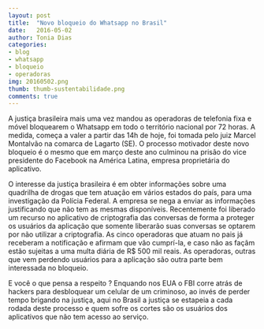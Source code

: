 ```yaml
---
layout: post
title:  "Novo bloqueio do Whatsapp no Brasil"
date:   2016-05-02
author: Tonia Dias
categories: 
- blog
- whatsapp
- bloqueio
- operadoras
img: 20160502.png
thumb: thumb-sustentabilidade.png
comments: true
---
```


A justiça brasileira mais uma vez mandou as operadoras de telefonia fixa e móvel bloquearem o Whatsapp em todo o território nacional por 72 horas. A medida, começa a valer a partir das 14h de hoje, foi tomada pelo juiz Marcel Montalvão na comarca de Lagarto (SE). O processo motivador deste novo bloqueio é o mesmo que em março deste ano culminou na prisão do vice presidente do Facebook na América Latina, empresa proprietária do aplicativo. <!--more-->

O interesse da justiça brasileira é em obter informações sobre uma quadrilha de drogas que tem atuação em vários estados do país, para uma investigação da Polícia Federal. A empresa se nega a enviar as informações justificando que não tem as mesmas disponíveis. Recentemente foi liberado um recurso no aplicativo de criptografia das conversas de forma a proteger os usuários da aplicação que somente liberarão suas conversas se optarem por não utilizar a criptografia. As cinco operadoras que atuam no pais já receberam a notificação e afirmam que vão cumprí-la, e caso não as façãm estão sujeitas a uma multa diária de R$ 500 mil reais. As operadoras, outras que vem perdendo usuários para a aplicação são outra parte bem interessada no bloqueio. 

E você o que pensa a respeito ? Enquando nos EUA o FBI corre atrás de hackers para desbloquear um celular de um criminoso, ao invés de perder tempo brigando na justiça, aqui no Brasil a justiça se estapeia a cada rodada deste processo e quem sofre os cortes são os usuários dos aplicativos que não tem acesso ao serviço. 